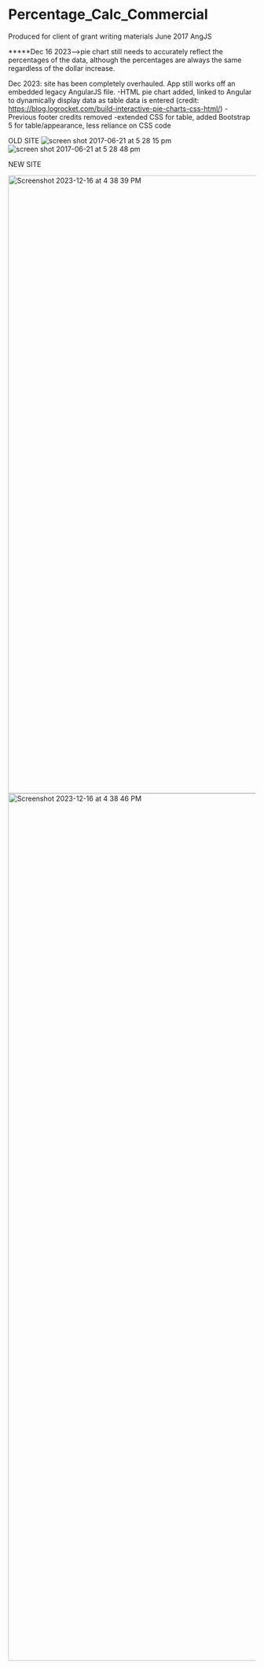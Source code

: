 # Percentage_Calc_Commercial
Produced for client of grant writing materials June 2017 AngJS

*****Dec 16 2023-->pie chart still needs to accurately reflect the percentages of the data, although the percentages are always the same regardless of the dollar increase.

Dec 2023: site has been completely overhauled. App still works off an embedded legacy AngularJS file. 
-HTML pie chart added, linked to Angular to dynamically display data as table data is entered (credit: https://blog.logrocket.com/build-interactive-pie-charts-css-html/)
-Previous footer credits removed
-extended CSS for table, added Bootstrap 5 for table/appearance, less reliance on CSS code

OLD SITE
![screen shot 2017-06-21 at 5 28 15 pm](https://user-images.githubusercontent.com/22375594/27409447-25812f7a-56a7-11e7-9b0a-f90421d1e47b.png)
![screen shot 2017-06-21 at 5 28 48 pm](https://user-images.githubusercontent.com/22375594/27409450-287ef1bc-56a7-11e7-87e9-52b469f78a30.png)

NEW SITE

<img width="1256" alt="Screenshot 2023-12-16 at 4 38 39 PM" src="https://github.com/CGJohnson112/Percentage_Calc_Commercial/assets/22375594/608de000-1d6f-43ad-ac80-6b126a288e5d">
<img width="1763" alt="Screenshot 2023-12-16 at 4 38 46 PM" src="https://github.com/CGJohnson112/Percentage_Calc_Commercial/assets/22375594/67275045-fae0-45d6-85dc-c3d6a0855925">
